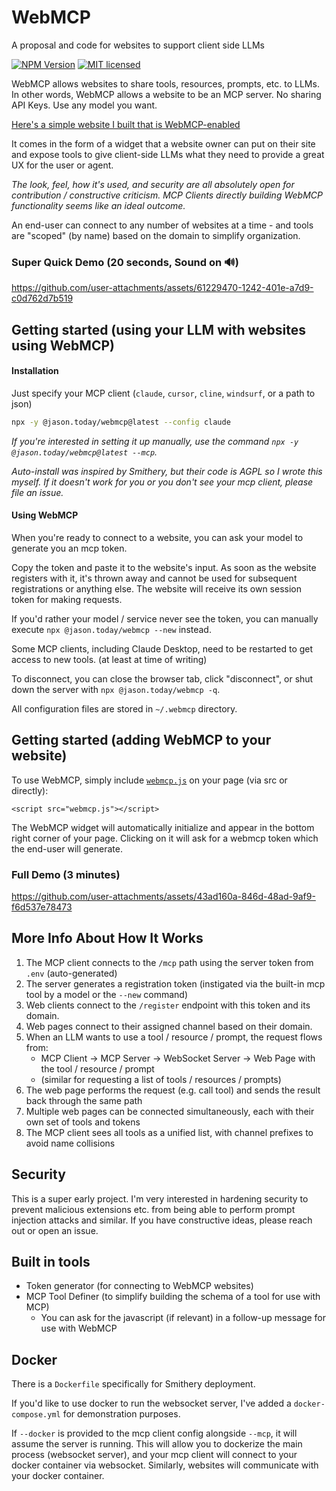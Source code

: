 # WebMCP

A proposal and code for websites to support client side LLMs

[![NPM Version](https://img.shields.io/npm/v/%40jason.today%2Fwebmcp)](https://www.npmjs.com/package/@jason.today/webmcp) [![MIT licensed](https://img.shields.io/npm/l/%40jason.today%2Fwebmcp)](./LICENSE)

WebMCP allows websites to share tools, resources, prompts, etc. to LLMs. In other words, WebMCP allows a website to be an MCP server. No sharing API Keys. Use any model you want.

[Here's a simple website I built that is WebMCP-enabled](https://webmcp.dev)

It comes in the form of a widget that a website owner can put on their site and expose tools to give client-side LLMs what they need to provide a great UX for the user or agent.

_The look, feel, how it's used, and security are all absolutely open for contribution / constructive criticism. MCP Clients directly building WebMCP functionality seems like an ideal outcome._

An end-user can connect to any number of websites at a time - and tools are "scoped" (by name) based on the domain to simplify organization.

### Super Quick Demo (20 seconds, Sound on 🔊)

https://github.com/user-attachments/assets/61229470-1242-401e-a7d9-c0d762d7b519

## Getting started (using your LLM with websites using WebMCP)

#### Installation

Just specify your MCP client (`claude`, `cursor`, `cline`, `windsurf`, or a path to json)

```bash
npx -y @jason.today/webmcp@latest --config claude
```

_If you're interested in setting it up manually, use the command `npx -y @jason.today/webmcp@latest --mcp`._

_Auto-install was inspired by Smithery, but their code is AGPL so I wrote this myself. If it doesn't work for you or you don't see your mcp client, please file an issue._

#### Using WebMCP

When you're ready to connect to a website, you can ask your model to generate you an mcp token.

Copy the token and paste it to the website's input. As soon as the website registers with it, it's thrown away and cannot be used for subsequent registrations or anything else. The website will receive its own session token for making requests.

If you'd rather your model / service never see the token, you can manually execute `npx @jason.today/webmcp --new` instead.

Some MCP clients, including Claude Desktop, need to be restarted to get access to new tools. (at least at time of writing)

To disconnect, you can close the browser tab, click "disconnect", or shut down the server with `npx @jason.today/webmcp -q`.

All configuration files are stored in `~/.webmcp` directory.

## Getting started (adding WebMCP to your website)

To use WebMCP, simply include [`webmcp.js`](https://github.com/jasonjmcghee/WebMCP/releases) on your page (via src or directly):

```
<script src="webmcp.js"></script>
```

The WebMCP widget will automatically initialize and appear in the bottom right corner of your page. Clicking on it will ask for a webmcp token which the end-user will generate.

### Full Demo (3 minutes)

https://github.com/user-attachments/assets/43ad160a-846d-48ad-9af9-f6d537e78473

## More Info About How It Works

1. The MCP client connects to the `/mcp` path using the server token from `.env` (auto-generated)
2. The server generates a registration token (instigated via the built-in mcp tool by a model or the `--new` command)
3. Web clients connect to the `/register` endpoint with this token and its domain.
4. Web pages connect to their assigned channel based on their domain.
5. When an LLM wants to use a tool / resource / prompt, the request flows from:
   - MCP Client → MCP Server → WebSocket Server → Web Page with the tool / resource / prompt
   - (similar for requesting a list of tools / resources / prompts)
6. The web page performs the request (e.g. call tool) and sends the result back through the same path
7. Multiple web pages can be connected simultaneously, each with their own set of tools and tokens
8. The MCP client sees all tools as a unified list, with channel prefixes to avoid name collisions

## Security

This is a super early project. I'm very interested in hardening security to prevent malicious extensions etc. from being
able to perform prompt injection attacks and similar. If you have constructive ideas, please reach out or open an issue.

## Built in tools

- Token generator (for connecting to WebMCP websites)
- MCP Tool Definer (to simplify building the schema of a tool for use with MCP)
  - You can ask for the javascript (if relevant) in a follow-up message for use with WebMCP

## Docker

There is a `Dockerfile` specifically for Smithery deployment.

If you'd like to use docker to run the websocket server, I've added a `docker-compose.yml` for demonstration purposes.

If `--docker` is provided to the mcp client config alongside `--mcp`, it will assume the server is running. This will allow you to dockerize the main process (websocket server), and your mcp client will connect to your docker container via websocket. Similarly, websites will communicate with your docker container.
